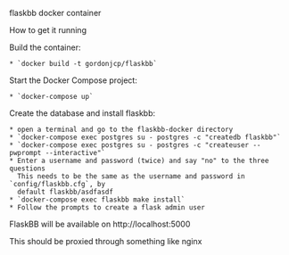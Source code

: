 flaskbb docker container

How to get it running

Build the container:

    * `docker build -t gordonjcp/flaskbb`

Start the Docker Compose project:

    * `docker-compose up`

Create the database and install flaskbb:

    * open a terminal and go to the flaskbb-docker directory
    * `docker-compose exec postgres su - postgres -c "createdb flaskbb"`
    * `docker-compose exec postgres su - postgres -c "createuser --pwprompt --interactive"`
    * Enter a username and password (twice) and say "no" to the three questions
      This needs to be the same as the username and password in `config/flaskbb.cfg`, by
      default flaskbb/asdfasdf
    * `docker-compose exec flaskbb make install`
    * Follow the prompts to create a flask admin user

FlaskBB will be available on http://localhost:5000

This should be proxied through something like nginx